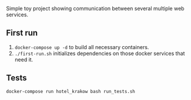 Simple toy project showing communication between several multiple web services.

## First run
1. `docker-compose up -d` to build all necessary containers.
2. `./first-run.sh` initializes dependencies on those docker services that need it.

## Tests
`docker-compose run hotel_krakow bash run_tests.sh`

